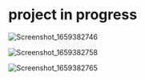 # project in progress

![Screenshot_1659382746](https://user-images.githubusercontent.com/85956297/182238043-6497bc4c-a0b2-45ad-89bf-8d901723e198.png)

![Screenshot_1659382758](https://user-images.githubusercontent.com/85956297/182238122-9750f0c6-5c75-48e9-a7ad-8527c29d83cc.png)

![Screenshot_1659382765](https://user-images.githubusercontent.com/85956297/182238175-365ac81d-33ff-4a7c-bb1f-70ecc2778870.png)
